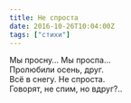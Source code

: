 ```yaml
---
title: Не спроста
date: 2016-10-26T10:04:00Z
tags: ["стихи"]
---
```


Мы просну… Мы проспа…  
Пролюбили осень, друг.  
Всё в снегу. Не спроста.  
Говорят, не спим, но вдруг?..  
